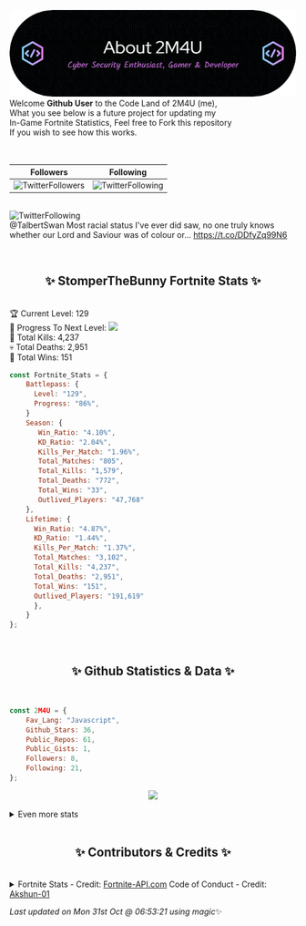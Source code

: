 
  ![Header](./src/github-banner.png)
  <br>
  Welcome **Github User** to the Code Land of 2M4U (me),<br>
  What you see below is a future project for updating my<br>
  In-Game Fortnite Statistics, Feel free to Fork this repository<br>
  If you wish to see how this works.
  <br><br>
  <br>
  
  | Followers  | Following |
  | ---------- |:---------:|
  | ![TwitterFollowers](https://img.shields.io/badge/Twitter%20Followers-78-blue)  | ![TwitterFollowing](https://img.shields.io/badge/Twitter%20Following-218-blue)  |


  <br>![TwitterFollowing](https://img.shields.io/badge/Latest%20Tweet--blue)<br>
  @TalbertSwan Most racial status I've ever did saw, no one truly knows whether our Lord and Saviour was of colour or… https://t.co/DDfyZq99N6
   
  <br><h2 align="center"> ✨ StomperTheBunny Fortnite Stats ✨</h2><br>
  🏆 Current Level: 129<br>
  🎉 Progress To Next Level: ![](https://geps.dev/progress/86)<br>
  🎯 Total Kills: 4,237<br>
  💀 Total Deaths: 2,951<br>
  👑 Total Wins: 151<br>

```js
const Fortnite_Stats = {
    Battlepass: {
      Level: "129",
      Progress: "86%",    
    }
    Season: { 
       Win_Ratio: "4.10%",
       KD_Ratio: "2.04%",
       Kills_Per_Match: "1.96%",
       Total_Matches: "805",
       Total_Kills: "1,579",
       Total_Deaths: "772",
       Total_Wins: "33",
       Outlived_Players: "47,768"
    },
    Lifetime: {
      Win_Ratio: "4.87%",
      KD_Ratio: "1.44%",
      Kills_Per_Match: "1.37%",
      Total_Matches: "3,102",
      Total_Kills: "4,237",
      Total_Deaths: "2,951",
      Total_Wins: "151",
      Outlived_Players: "191,619"
      },
    }
}; 
```


<br><h2 align="center"> ✨ Github Statistics & Data ✨</h2><br>

```js
const 2M4U = {
    Fav_Lang: "Javascript",
    Github_Stars: 36,
    Public_Repos: 61,
    Public_Gists: 1,
    Followers: 8,
    Following: 21,
}; 
```

<p align="center">
<img src="https://github-readme-streak-stats.herokuapp.com/?user=2M4U&theme=tokyonight">
</p>
<details>
  <summary>
      Even more stats
  </summary>
  <p align="center">
    <img src="https://github-profile-trophy.vercel.app/?username=2M4U&theme=dracula">
    <img src="https://github-readme-stats.vercel.app/api?username=2M4U&theme=tokyonight&count_private=true&show_icons=true&include_all_commits=true">
  </p>
</details>
<br><h2 align="center"> ✨ Contributors & Credits ✨</h2><br>
<details>
  <summary>
      Fortnite Stats - Credit: <a href="https://fortnite-api.com/?utm_source=github.com/2M4U/2M4U">Fortnite-API.com</a>
      Code of Conduct - Credit: <a href="https://github.com/Akshun-01">Akshun-01</a>
  </summary>
</details>

<!-- Last updated on Mon Oct 31 2022 06:53:21 GMT+0000 (Coordinated Universal Time) ;-;-->
<i>Last updated on  Mon 31st Oct @ 06:53:21 using magic</i>✨